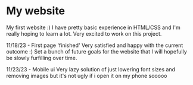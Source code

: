 # My website
My first website :) I have pretty basic experience in HTML/CSS and I'm really hoping to learn a lot. Very excited to work on this project.

11/18/23 - First page 'finished'
Very satisfied and happy with the current outcome :) Set a bunch of future goals for the website that I will hopefully be slowly furfilling over time.

11/23/23 - Mobile ui
Very lazy solution of just lowering font sizes and removing images but it's not ugly if i open it on my phone sooooo
